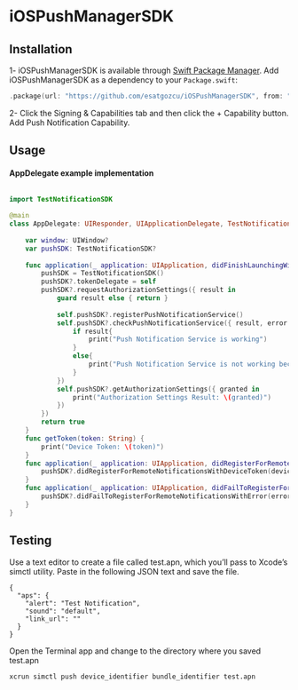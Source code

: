 # iOSPushManagerSDK

## Installation 

1- iOSPushManagerSDK is available through [Swift Package Manager](https://swift.org/package-manager/). Add iOSPushManagerSDK as a dependency to your `Package.swift`:

```Swift
.package(url: "https://github.com/esatgozcu/iOSPushManagerSDK", from: "main")
```

2- Click the Signing & Capabilities tab and then click the + Capability button. Add Push Notification Capability.

## Usage

#### AppDelegate example implementation

```swift

import TestNotificationSDK

@main
class AppDelegate: UIResponder, UIApplicationDelegate, TestNotificationSDKProtocol {
    
    var window: UIWindow?
    var pushSDK: TestNotificationSDK?
    
    func application(_ application: UIApplication, didFinishLaunchingWithOptions launchOptions: [UIApplication.LaunchOptionsKey: Any]?) -> Bool {
        pushSDK = TestNotificationSDK()
        pushSDK?.tokenDelegate = self
        pushSDK?.requestAuthorizationSettings({ result in
            guard result else { return }
            
            self.pushSDK?.registerPushNotificationService()
            self.pushSDK?.checkPushNotificationService({ result, error in
                if result{
                    print("Push Notification Service is working")
                }
                else{
                    print("Push Notification Service is not working because \(error.debugDescription)")
                }
            })
            self.pushSDK?.getAuthorizationSettings({ granted in
                print("Authorization Settings Result: \(granted)")
            })
        })
        return true
    }
    func getToken(token: String) {
        print("Device Token: \(token)")
    }
    func application(_ application: UIApplication, didRegisterForRemoteNotificationsWithDeviceToken deviceToken: Data) {
        pushSDK?.didRegisterForRemoteNotificationsWithDeviceToken(deviceToken: deviceToken)
    }
    func application(_ application: UIApplication, didFailToRegisterForRemoteNotificationsWithError error: Error) {
        pushSDK?.didFailToRegisterForRemoteNotificationsWithError(error: error)
    }
}

```

## Testing

Use a text editor to create a file called test.apn, which you’ll pass to Xcode’s simctl utility. Paste in the following JSON text and save the file.

```
{
  "aps": {
    "alert": "Test Notification",
    "sound": "default",
    "link_url": ""
  }
}
```

Open the Terminal app and change to the directory where you saved test.apn

```
xcrun simctl push device_identifier bundle_identifier test.apn
```
